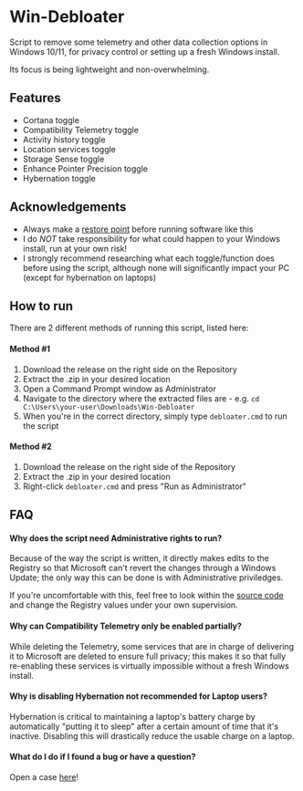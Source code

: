 
# Win-Debloater

Script to remove some telemetry and other data collection options in Windows 10/11, for privacy control or setting up a fresh Windows install.

Its focus is being lightweight and non-overwhelming.

## Features

- Cortana toggle
- Compatibility Telemetry toggle
- Activity history toggle
- Location services toggle
- Storage Sense toggle
- Enhance Pointer Precision toggle
- Hybernation toggle


## Acknowledgements

 - Always make a [restore point](https://answers.microsoft.com/en-us/windows/forum/all/discussion-how-to-create-a-system-restore-point/91aada34-ae98-4007-a19b-15ce6edb41bd) before running software like this
 - I do *NOT* take responsibility for what could happen to your Windows install, run at your own risk!
 - I strongly recommend researching what each toggle/function does before using the script, although none will significantly impact your PC (except for hybernation on laptops)


## How to run

There are 2 different methods of running this script, listed here:

#### Method #1

 1. Download the release on the right side on the Repository
 2. Extract the .zip in your desired location
 3. Open a Command Prompt window as Administrator
 4. Navigate to the directory where the extracted files are - e.g. `cd C:\Users\your-user\Downloads\Win-Debloater`
 5. When you're in the correct directory, simply type `debloater.cmd` to run the script


#### Method #2

 1. Download the release on the right side of the Repository
 2. Extract the .zip in your desired location
 3. Right-click `debloater.cmd` and press "Run as Administrator"


## FAQ

#### Why does the script need Administrative rights to run?

Because of the way the script is written, it directly makes edits to the Registry so that Microsoft can't revert the changes through a Windows Update; the only way this can be done is with Administrative priviledges.

If you're uncomfortable with this, feel free to look within the [source code](https://github.com/Apoc101/Win-Debloater/blob/main/debloater.cmd) and change the Registry values under your own supervision.

#### Why can Compatibility Telemetry only be enabled partially?

While deleting the Telemetry, some services that are in charge of delivering it to Microsoft are deleted to ensure full privacy; this makes it so that fully re-enabling these services is virtually impossible without a fresh Windows install.

#### Why is disabling Hybernation not recommended for Laptop users?

Hybernation is critical to maintaining a laptop's battery charge by automatically "putting it to sleep" after a certain amount of time that it's inactive. Disabling this will drastically reduce the usable charge on a laptop.

#### What do I do if I found a bug or have a question?

Open a case [here](https://github.com/Apoc101/Win-Debloater/issues)!
